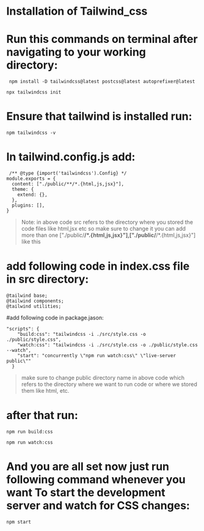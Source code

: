 # Installation of Tailwind_css


# Run this commands on terminal after navigating to your working directory:

``` npm install -D tailwindcss@latest postcss@latest autoprefixer@latest```

``` npx tailwindcss init ```



# Ensure that tailwind is installed run: 
``` npm tailwindcss -v ```



# In tailwind.config.js add:

```
 /** @type {import('tailwindcss').Config} */
module.exports = {
  content: ["./public/**/*.{html,js,jsx}"],
  theme: {
    extend: {},
  },
  plugins: [],
}
```


> Note: in above code src refers to the directory where you stored the code files like html,jsx etc so make sure to change it
> you can add more than one ["./public/**/*.{html,js,jsx}"],["./public/**/*.{html,js,jsx}"] like this



# add following code in index.css file in src directory:

```
@tailwind base;
@tailwind components;
@tailwind utilities;
 ```


#add following code in package.jason:

```
"scripts": {
    "build:css": "tailwindcss -i ./src/style.css -o ./public/style.css",
    "watch:css": "tailwindcss -i ./src/style.css -o ./public/style.css --watch",
    "start": "concurrently \"npm run watch:css\" \"live-server public\""
  }
```

> make sure to change public directory name in above code which refers to the directory where we want to run code or where we stored them like html, etc.


# after that run:

```
npm run build:css
```
```
npm run watch:css
```

# And you are all set now just run following command whenever you want To start the development server and watch for CSS changes:

```
npm start
```

  
